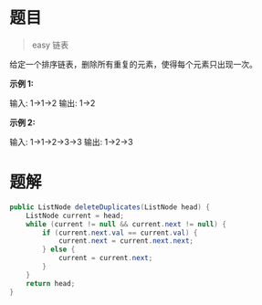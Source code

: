 # 题目

> easy 链表

给定一个排序链表，删除所有重复的元素，使得每个元素只出现一次。

**示例 1:**

输入: 1->1->2
输出: 1->2

**示例 2:**

输入: 1->1->2->3->3
输出: 1->2->3

# 题解

```java
public ListNode deleteDuplicates(ListNode head) {
    ListNode current = head;
    while (current != null && current.next != null) {
        if (current.next.val == current.val) {
            current.next = current.next.next;
        } else {
            current = current.next;
        }
    }
    return head;
}
```